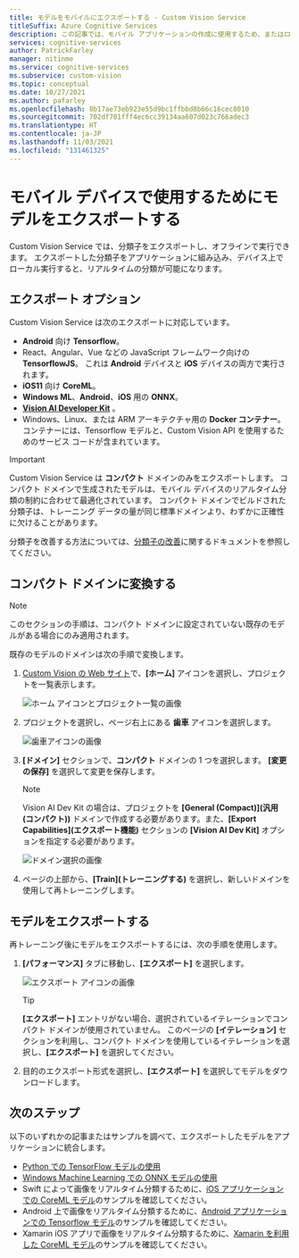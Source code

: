 ```yaml
---
title: モデルをモバイルにエクスポートする - Custom Vision Service
titleSuffix: Azure Cognitive Services
description: この記事では、モバイル アプリケーションの作成に使用するため、またはローカルで実行してリアルタイム分類を行うために、モデルをエクスポートする方法について説明します。
services: cognitive-services
author: PatrickFarley
manager: nitinme
ms.service: cognitive-services
ms.subservice: custom-vision
ms.topic: conceptual
ms.date: 10/27/2021
ms.author: pafarley
ms.openlocfilehash: 8b17ae73eb923e55d9bc1ffbbd8b66c16cec8010
ms.sourcegitcommit: 702df701fff4ec6cc39134aa607d023c766adec3
ms.translationtype: HT
ms.contentlocale: ja-JP
ms.lasthandoff: 11/03/2021
ms.locfileid: "131461325"
---
```

# <a name="export-your-model-for-use-with-mobile-devices"></a>モバイル デバイスで使用するためにモデルをエクスポートする

Custom Vision Service では、分類子をエクスポートし、オフラインで実行できます。 エクスポートした分類子をアプリケーションに組み込み、デバイス上でローカル実行すると、リアルタイムの分類が可能になります。

## <a name="export-options"></a>エクスポート オプション

Custom Vision Service は次のエクスポートに対応しています。

* __Android__ 向け __Tensorflow__。
* React、Angular、Vue などの JavaScript フレームワーク向けの **TensorflowJS**。 これは **Android** デバイスと **iOS** デバイスの両方で実行されます。
* __iOS11__ 向け __CoreML__。
* __Windows ML__、**Android**、**iOS** 用の __ONNX__。
* __[Vision AI Developer Kit](https://azure.github.io/Vision-AI-DevKit-Pages/)__ 。
* Windows、Linux、または ARM アーキテクチャ用の __Docker コンテナー__。 コンテナーには、Tensorflow モデルと、Custom Vision API を使用するためのサービス コードが含まれています。

> [!IMPORTANT]
> Custom Vision Service は __コンパクト__ ドメインのみをエクスポートします。 コンパクト ドメインで生成されたモデルは、モバイル デバイスのリアルタイム分類の制約に合わせて最適化されています。 コンパクト ドメインでビルドされた分類子は、トレーニング データの量が同じ標準ドメインより、わずかに正確性に欠けることがあります。
>
> 分類子を改善する方法については、[分類子の改善](getting-started-improving-your-classifier.md)に関するドキュメントを参照してください。

## <a name="convert-to-a-compact-domain"></a>コンパクト ドメインに変換する

> [!NOTE]
> このセクションの手順は、コンパクト ドメインに設定されていない既存のモデルがある場合にのみ適用されます。

既存のモデルのドメインは次の手順で変換します。

1. [Custom Vision の Web サイト](https://customvision.ai)で、__[ホーム]__ アイコンを選択し、プロジェクトを一覧表示します。

    ![ホーム アイコンとプロジェクト一覧の画像](./media/export-your-model/projects-list.png)

1. プロジェクトを選択し、ページ右上にある __歯車__ アイコンを選択します。

    ![歯車アイコンの画像](./media/export-your-model/gear-icon.png)

1. __[ドメイン]__ セクションで、__コンパクト__ ドメインの 1 つを選択します。 __[変更の保存]__ を選択して変更を保存します。 

    > [!NOTE]
    > Vision AI Dev Kit の場合は、プロジェクトを __[General (Compact)]\(汎用 (コンパクト)\)__ ドメインで作成する必要があります。また、**[Export Capabilities]\(エクスポート機能\)** セクションの **[Vision AI Dev Kit]** オプションを指定する必要があります。

    ![ドメイン選択の画像](./media/export-your-model/domains.png)

1. ページの上部から、__[Train]\(トレーニングする\)__ を選択し、新しいドメインを使用して再トレーニングします。

## <a name="export-your-model"></a>モデルをエクスポートする

再トレーニング後にモデルをエクスポートするには、次の手順を使用します。

1. **[パフォーマンス]** タブに移動し、__[エクスポート]__ を選択します。 

    ![エクスポート アイコンの画像](./media/export-your-model/export.png)

    > [!TIP]
    > __[エクスポート]__ エントリがない場合、選択されているイテレーションでコンパクト ドメインが使用されていません。 このページの __[イテレーション]__ セクションを利用し、コンパクト ドメインを使用しているイテレーションを選択し、__[エクスポート]__ を選択してください。

1. 目的のエクスポート形式を選択し、__[エクスポート]__ を選択してモデルをダウンロードします。

## <a name="next-steps"></a>次のステップ

以下のいずれかの記事またはサンプルを調べて、エクスポートしたモデルをアプリケーションに統合します。

* [Python での TensorFlow モデルの使用](export-model-python.md)
* [Windows Machine Learning での ONNX モデルの使用](custom-vision-onnx-windows-ml.md)
* Swift によって画像をリアルタイム分類するために、[iOS アプリケーションでの CoreML モデル](https://go.microsoft.com/fwlink/?linkid=857726)のサンプルを確認してください。
* Android 上で画像をリアルタイム分類するために、[Android アプリケーションでの Tensorflow モデル](https://github.com/Azure-Samples/cognitive-services-android-customvision-sample)のサンプルを確認してください。
* Xamarin iOS アプリで画像をリアルタイム分類するために、[Xamarin を利用した CoreML モデル](https://github.com/xamarin/ios-samples/tree/master/ios11/CoreMLAzureModel)のサンプルを確認してください。
